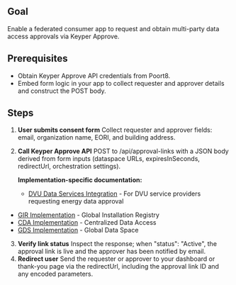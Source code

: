 

## Goal

Enable a federated consumer app to request and obtain multi-party data access approvals via Keyper Approve.

## Prerequisites

- Obtain Keyper Approve API credentials from Poort8.
- Embed form logic in your app to collect requester and approver details and construct the POST body.

## Steps

1. **User submits consent form**
   Collect requester and approver fields: email, organization name, EORI, and building address.
2. **Call Keyper Approve API**
   POST to /api/approval-links with a JSON body derived from form inputs (dataspace URLs, expiresInSeconds, redirectUrl, orchestration settings).

   **Implementation-specific documentation:**
   - [DVU Data Services Integration](implementations/dvu/context.html) - For DVU service providers requesting energy data approval
  - [GIR Implementation](implementations/gir/index.html) - Global Installation Registry
   - [CDA Implementation](implementations/cda/context.html) - Centralized Data Access
   - [GDS Implementation](implementations/gds/context.html) - Global Data Space
3. **Verify link status**
   Inspect the response; when "status": "Active", the approval link is live and the approver has been notified by email.
4. **Redirect user**
   Send the requester or approver to your dashboard or thank-you page via the redirectUrl, including the approval link ID and any encoded parameters.
